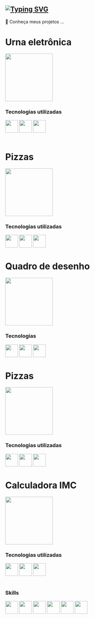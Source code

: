 ## [![Typing SVG](https://readme-typing-svg.demolab.com?font=Winky+Rough&weight=500&pause=1000&color=2EF7E7&background=257FFF00&width=435&lines=Ol%C3%A1+bem-vindo+ao+meu+GitHub+)](https://git.io/typing-svg)

 🔭 Conheça meus projetos ...

 <div>
   <h1>Urna eletrônica </h1>
  <a target="_blank" href="https://github.com/thiag519/projeto-urna"><img height="150px" src="https://github.com/user-attachments/assets/8f9ccd58-807a-4020-8239-2baf01673e92"/> </a> 
   <br/>
   <h3>Tecnologias utilizadas </h3>
   <img height="40px" src="https://cdn.jsdelivr.net/gh/devicons/devicon@latest/icons/css3/css3-original.svg" /> 
   <img height="40px" src="https://cdn.jsdelivr.net/gh/devicons/devicon@latest/icons/javascript/javascript-original.svg" />  
   <img height="40px" src="https://cdn.jsdelivr.net/gh/devicons/devicon@latest/icons/html5/html5-original.svg" />
 </div>
 <br/>
 <div>
 <h1>Pizzas</h1>
  <a target="_blank" href="https://github.com/thiag519/projeto_pizza"><img height="150px" src="https://github.com/user-attachments/assets/7f1abb61-ed8b-46da-b927-8a577a1fb56d"/></a>
   
   <br/>
   <h3>Tecnologias utilizadas </h3>
   <img height="40px" src="https://cdn.jsdelivr.net/gh/devicons/devicon@latest/icons/css3/css3-original.svg" /> 
   <img height="40px" src="https://cdn.jsdelivr.net/gh/devicons/devicon@latest/icons/javascript/javascript-original.svg" />  
   <img height="40px" src="https://cdn.jsdelivr.net/gh/devicons/devicon@latest/icons/html5/html5-original.svg" />
 </div>
 <div>
   <h1>Quadro de desenho</h1>
    <a target="_blank" href="https://github.com/thiag519/quadro-de-desenho"><img height="150px" src="https://github.com/user-attachments/assets/8b5b4b61-c9bb-4ca7-9a6e-8e11d8594169"/></a> 
  
   <br/>
   <h3>Tecnologias</h3>
   <img height="40px" src="https://cdn.jsdelivr.net/gh/devicons/devicon@latest/icons/css3/css3-original.svg" /> 
   <img height="40px" src="https://cdn.jsdelivr.net/gh/devicons/devicon@latest/icons/javascript/javascript-original.svg" />  
   <img height="40px" src="https://cdn.jsdelivr.net/gh/devicons/devicon@latest/icons/html5/html5-original.svg" />
 </div>
 <div>
 <h1>Pizzas</h1>
  <a target="_blank" href="https://github.com/thiag519/site-web"><img height="150px" src="https://github.com/user-attachments/assets/18d83248-28c4-43b2-8305-db8e411405bd"/></a>
   
   <br/>
   <h3>Tecnologias utilizadas </h3>
   <img height="40px" src="https://cdn.jsdelivr.net/gh/devicons/devicon@latest/icons/css3/css3-original.svg" /> 
   <img height="40px" src="https://cdn.jsdelivr.net/gh/devicons/devicon@latest/icons/javascript/javascript-original.svg" />  
   <img height="40px" src="https://cdn.jsdelivr.net/gh/devicons/devicon@latest/icons/html5/html5-original.svg" />
 </div>
 
  <div>
 <h1>Calculadora IMC</h1>
  <a target="_blank" href="https://github.com/thiag519/react-calc-imc"><img height="150px" src="https://github.com/user-attachments/assets/d938085e-0e95-4eb3-a567-81f7f90ee6a7"/></a>
 
   <br/>
   <h3>Tecnologias utilizadas </h3>
   <img height="40px" src="https://cdn.jsdelivr.net/gh/devicons/devicon@latest/icons/react/react-original.svg" /> 
   <img height="40px" src="https://cdn.jsdelivr.net/gh/devicons/devicon@latest/icons/css3/css3-original.svg" />  
   <img height="40px" src="https://cdn.jsdelivr.net/gh/devicons/devicon@latest/icons/typescript/typescript-original.svg" />
 </div>
<div>
  <br/>
  <h3>Skills</h3>
  <img height="40px" src="https://img.shields.io/badge/CSS3-1572B6?style=for-the-badge&logo=css3&logoColor=white" /> 
  <img height="40px" src="https://img.shields.io/badge/HTML5-E34F26?style=for-the-badge&logo=html5&logoColor=white" />  
  <img height="40px" src="https://img.shields.io/badge/TypeScript-007ACC?style=for-the-badge&logo=typescript&logoColor=white" />
  
  <img height="40px" src="https://img.shields.io/badge/JavaScript-F7DF1E?style=for-the-badge&logo=javascript&logoColor=black" />
  <img height="40px" src="https://img.shields.io/badge/Tailwind_CSS-38B2AC?style=for-the-badge&logo=tailwind-css&logoColor=white" />
  <img height="40px" src="https://img.shields.io/badge/React-20232A?style=for-the-badge&logo=react&logoColor=61DAFB" />
</div>



<!--
**thiag519/thiag519** is a ✨ _special_ ✨ repository because its `README.md` (this file) appears on your GitHub profile.

Here are some ideas to get you started:

- 

- 👯 I’m looking to collaborate on ...
- 🤔 I’m looking for help with ...
- 💬 Ask me about ...
- 📫 How to reach me: ...
- 😄 Pronouns: ...
- ⚡ Fun fact: ...
-->
